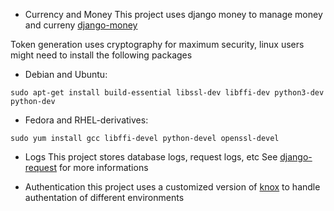 * Currency and Money
This project uses django money to manage money and curreny
[django-money](https://github.com/django-money/django-money)

Token generation uses cryptography for maximum security, linux users might need to install the following packages

* Debian and Ubuntu:

```sudo apt-get install build-essential libssl-dev libffi-dev python3-dev python-dev```

* Fedora and RHEL-derivatives:

```sudo yum install gcc libffi-devel python-devel openssl-devel```

* Logs
This project stores database logs, request logs, etc
See [django-request](https://django-request.readthedocs.io/en/latest/index.html) for more informations

* Authentication
this project uses a customized version of [knox](https://github.com/James1345/django-rest-knox) to handle authentation of different environments